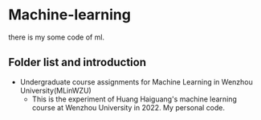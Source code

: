 # Machine-learning
there is my some code of ml.
## Folder list and introduction

+ Undergraduate course assignments for Machine Learning in Wenzhou University(MLinWZU)
  + This is the experiment of Huang Haiguang's machine learning course at Wenzhou University in 2022. My personal code.
